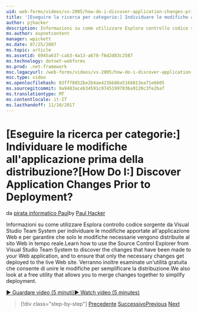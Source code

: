 ```yaml
---
uid: web-forms/videos/vs-2005/how-do-i-discover-application-changes-prior-to-deployment
title: '[Eseguire la ricerca per categorie:] Individuare le modifiche all''applicazione prima della distribuzione? | Microsoft Docs'
author: pjhacker
description: Informazioni su come utilizzare Esplora controllo codice sorgente da Visual Studio Team System per individuare le modifiche apportate all'applicazione Web e per ensur...
ms.author: aspnetcontent
manager: wpickett
ms.date: 07/25/2007
ms.topic: article
ms.assetid: 6945a637-cab3-4a13-a678-f6d2d83c2587
ms.technology: dotnet-webforms
ms.prod: .net-framework
msc.legacyurl: /web-forms/videos/vs-2005/how-do-i-discover-application-changes-prior-to-deployment
msc.type: video
ms.openlocfilehash: 83ff78852be2b4ae423bb86a5168813ea71e6605
ms.sourcegitcommit: 9a9483aceb34591c97451997036a9120c3fe2baf
ms.translationtype: MT
ms.contentlocale: it-IT
ms.lasthandoff: 11/10/2017
---
```

<a name="how-do-i-discover-application-changes-prior-to-deployment"></a><span data-ttu-id="ff1ef-104">[Eseguire la ricerca per categorie:] Individuare le modifiche all'applicazione prima della distribuzione?</span><span class="sxs-lookup"><span data-stu-id="ff1ef-104">[How Do I:] Discover Application Changes Prior to Deployment?</span></span>
====================
<span data-ttu-id="ff1ef-105">da [pirata informatico Paul](https://github.com/pjhacker)</span><span class="sxs-lookup"><span data-stu-id="ff1ef-105">by [Paul Hacker](https://github.com/pjhacker)</span></span>

<span data-ttu-id="ff1ef-106">Informazioni su come utilizzare Esplora controllo codice sorgente da Visual Studio Team System per individuare le modifiche apportate all'applicazione Web e per garantire che solo le modifiche necessarie vengono distribuite al sito Web in tempo reale.</span><span class="sxs-lookup"><span data-stu-id="ff1ef-106">Learn how to use the Source Control Explorer from Visual Studio Team System to discover the changes that have been made to your Web application, and to ensure that only the necessary changes get deployed to the live Web site.</span></span> <span data-ttu-id="ff1ef-107">Verranno inoltre esaminate un'utilità gratuita che consente di unire le modifiche per semplificare la distribuzione.</span><span class="sxs-lookup"><span data-stu-id="ff1ef-107">We also look at a free utility that allows you to merge changes together to simplify deployment.</span></span>

[<span data-ttu-id="ff1ef-108">&#9654; Guardare video (5 minuti)</span><span class="sxs-lookup"><span data-stu-id="ff1ef-108">&#9654; Watch video (5 minutes)</span></span>](https://channel9.msdn.com/Blogs/ASP-NET-Site-Videos/how-do-i-discover-application-changes-prior-to-deployment)

>[!div class="step-by-step"]
<span data-ttu-id="ff1ef-109">[Precedente](how-do-i-publish-and-analyze-test-results.md)
[Successivo](how-do-i-implement-continuous-integration-with-team-foundation.md)</span><span class="sxs-lookup"><span data-stu-id="ff1ef-109">[Previous](how-do-i-publish-and-analyze-test-results.md)
[Next](how-do-i-implement-continuous-integration-with-team-foundation.md)</span></span>
